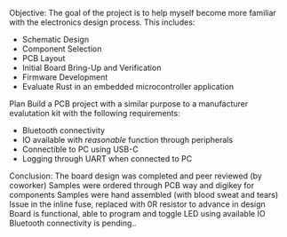 Objective:
The goal of the project is to help myself become more familiar with the electronics design process. This includes:
* Schematic Design
* Component Selection
* PCB Layout
* Initial Board Bring-Up and Verification
* Firmware Development
* Evaluate Rust in an embedded microcontroller application

Plan
Build a PCB project with a similar purpose to a manufacturer evalutation kit with the following requirements:
* Bluetooth connectivity
* IO available with _reasonable_ function through peripherals
* Connectible to PC using USB-C
* Logging through UART when connected to PC

Conclusion:
The board design was completed and peer reviewed (by coworker)
Samples were ordered through PCB way and digikey for components
Samples were hand assembled (with blood sweat and tears)
Issue in the inline fuse, replaced with 0R resistor to advance in design
Board is functional, able to program and toggle LED using available IO
Bluetooth connectivity is pending..
